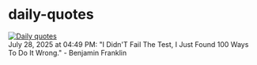 # daily-quotes
[![Daily quotes](https://github.com/ceepu8/daily-quotes/actions/workflows/daily-quote.yml/badge.svg)](https://github.com/ceepu8/daily-quotes/actions/workflows/daily-quote.yml)<br/>
July 28, 2025 at 04:49 PM: "I Didn'T Fail The Test, I Just Found 100 Ways To Do It Wrong." - Benjamin Franklin
